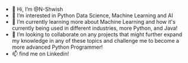 - 👋 Hi, I’m @N-Shwish
- 👀 I’m interested in Python Data Science, Machine Learning and AI
- 🌱 I’m currently learning more about Machine Learning and how it's currently being used in different industries, more Python, and Java!
- 💞️ I’m looking to collaborate on any projects that might further expand my knowledge in any of these topics and challenge me to become a more advanced Python Programmer!
- 📫 find me on Linkedin!

<!---
N-Shwish/N-Shwish is a ✨ special ✨ repository because its `README.md` (this file) appears on your GitHub profile.
You can click the Preview link to take a look at your changes.
--->
